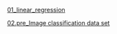 [01_linear_regression](https://github.com/X-zhazhaxi/Dive-into-DL-PyTorch/blob/master/01_linear_regression.ipynb)

[02.pre_Image classification data set](https://github.com/X-zhazhaxi/Dive-into-DL-PyTorch/blob/master/02.pre_Image%20classification%20data%20set.ipynb)
